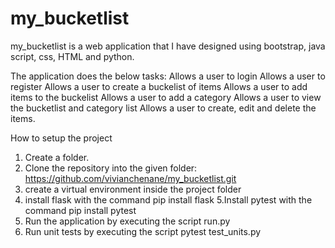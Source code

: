 # my_bucketlist


my_bucketlist is a web application that I have designed using bootstrap, java script, css, HTML and python.

The application does the below tasks:
Allows a user to login
Allows a user to register
Allows a user to create a buckelist of items
Allows a user to add items to the buckelist
Allows a user to add a category
Allows a user to view the bucketlist and category list
Allows a user to create, edit and delete the items.

How to setup the project

1. Create a folder.
2. Clone the repository into the given folder: https://github.com/vivianchenane/my_bucketlist.git
3. create a virtual environment inside the project folder
4. install flask with the command pip install flask
5.Install  pytest with the command pip install pytest
6. Run the application by executing the script run.py
7. Run unit tests by executing the script pytest test_units.py